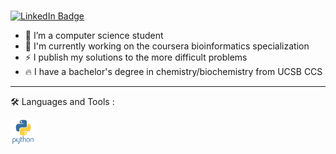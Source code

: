 ### <div id="badges">
  <a href="[your-linkedin-URL](https://www.linkedin.com/in/alisha-maddy-45813916a/)">
    <img src="https://img.shields.io/badge/LinkedIn-blue?style=for-the-badge&logo=linkedin&logoColor=white" alt="LinkedIn Badge"/>
  </a>
</div>

- 🔭 I’m a computer science student
- 🌱 I'm currently working on the coursera bioinformatics specialization
- ⚡ I publish my solutions to the more difficult problems
- :fire: I have a bachelor's degree in chemistry/biochemistry from UCSB CCS

---

:hammer_and_wrench: Languages and Tools :
<div>
    <img src="https://raw.githubusercontent.com/devicons/devicon/1119b9f84c0290e0f0b38982099a2bd027a48bf1/icons/python/python-original-wordmark.svg" title="Material UI" alt="Material UI" width="40" height="40"/>&nbsp;
</div>
